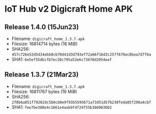 # IoT Hub v2 Digicraft Home APK

## Release 1.4.0 (15Jun23)

- Filename: `digicraft_home_1.3.7.apk`
- Filesize: 16814714 bytes (16 MiB)
- SHA256: `457c726e52d5d34ebb8cb70d41d3d793ef72a66f16d3c257f670ac8bea7d7f6a`
- SHA1: `6e5ef35dbcfb7ec20c795a53e6c73678d2054eaf`
## Release 1.3.7 (21Mar23)

- Filename: `digicraft_home_1.3.7.apk`
- Filesize: 16811767 bytes (16 MiB)
- SHA256: `2f8b6a851f79202dc5b0cb0e9f93b5595671a73d51d57b230feda05f298a4cbf`
- SHA1: `fee7be388e4c1661e4aab9f4f24f55b366003602`
